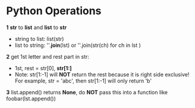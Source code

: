 # Python Operations

**1** **str** to **list** and **list** to **str**

* string to list: list(str)
* list to string: ''.**join**(lst) or ''.join(str(ch) for ch in lst )

**2** get 1st letter and rest part in str:

*  1st, rest = str[0], **str[1:]** 
  * Note: str[1:-1] will **NOT** return the rest because it is right side exclusive! For example, str = 'abc', then str[1:-1] will only return 'b'

**3** list.append() returns **None**, do **NOT** pass this into a function like foobar(lst.append())

